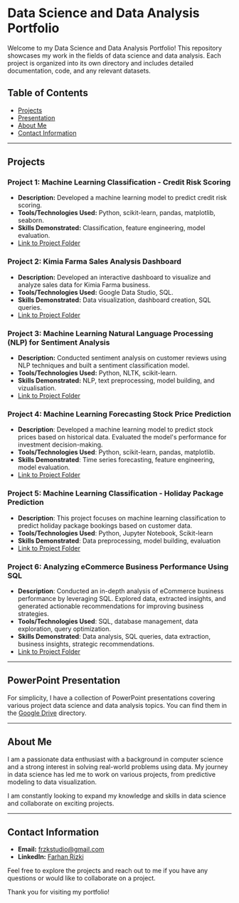 # Data Science and Data Analysis Portfolio

Welcome to my Data Science and Data Analysis Portfolio! This repository showcases my work in the fields of data science and data analysis. Each project is organized into its own directory and includes detailed documentation, code, and any relevant datasets.


## Table of Contents

- [Projects](#projects)
- [Presentation](#powerpoint-presentation)
- [About Me](#about-me)
- [Contact Information](#contact-information)

---

## Projects

### Project 1: Machine Learning Classification - Credit Risk Scoring

- **Description:** Developed a machine learning model to predict credit risk scoring.
- **Tools/Technologies Used:** Python, scikit-learn, pandas, matplotlib, seaborn.
- **Skills Demonstrated:** Classification, feature engineering, model evaluation.
- [Link to Project Folder](https://github.com/frzkstudio/ML_Credit_Risk_Scoring)


### Project 2: Kimia Farma Sales Analysis Dashboard

- **Description:** Developed an interactive dashboard to visualize and analyze sales data for Kimia Farma business.
- **Tools/Technologies Used:** Google Data Studio, SQL.
- **Skills Demonstrated:** Data visualization, dashboard creation, SQL queries.
- [Link to Project Folder](project-2/)

### Project 3: Machine Learning Natural Language Processing (NLP) for Sentiment Analysis

- **Description:** Conducted sentiment analysis on customer reviews using NLP techniques and built a sentiment classification model.
- **Tools/Technologies Used:** Python, NLTK, scikit-learn.
- **Skills Demonstrated:** NLP, text preprocessing, model building, and vizualisation.
- [Link to Project Folder](https://github.com/frzkstudio/ML_NLP_Sentiment_Analysis/tree/main)

### Project 4: Machine Learning Forecasting Stock Price Prediction
- **Description**: Developed a machine learning model to predict stock prices based on historical data. Evaluated the model's performance for investment decision-making.
- **Tools/Technologies Used**: Python, scikit-learn, pandas, matplotlib.
- **Skills Demonstrated**: Time series forecasting, feature engineering, model evaluation.
- [Link to Project Folder](https://github.com/frzkstudio/ML_Forecasting_Predict_Stock_Prices/tree/main)

### Project 5: Machine Learning Classification - Holiday Package Prediction
- **Description**: This project focuses on machine learning classification to predict holiday package bookings based on customer data.
- **Tools/Technologies Used**: Python, Jupyter Notebook, Scikit-learn
- **Skills Demonstrated**: Data preprocessing, model building, evaluation
- [Link to Project Folder](https://github.com/frzkstudio/Holiday_Package_Prediction/tree/main)

### Project 6: Analyzing eCommerce Business Performance Using SQL
- **Description**: Conducted an in-depth analysis of eCommerce business performance by leveraging SQL. Explored data, extracted insights, and generated actionable recommendations for improving business strategies.
- **Tools/Technologies Used**: SQL, database management, data exploration, query optimization.
- **Skills Demonstrated**: Data analysis, SQL queries, data extraction, business insights, strategic recommendations.
- [Link to Project Folder](https://github.com/frzkstudio/Analyze_eCommerce_Performance_Using_SQL/tree/main)


<!-- Add more projects as needed -->

---

## PowerPoint Presentation

For simplicity, I have a collection of PowerPoint presentations covering various project data science and data analysis topics. You can find them in the [Google Drive](drive/ppt) directory.

---

## About Me

I am a passionate data enthusiast with a background in computer science and a strong interest in solving real-world problems using data. My journey in data science has led me to work on various projects, from predictive modeling to data visualization.

I am constantly looking to expand my knowledge and skills in data science and collaborate on exciting projects.

---

## Contact Information

- **Email:** frzkstudio@gmail.com
- **LinkedIn:** [Farhan Rizki](https://www.linkedin.com/in/farhanrzki/)

Feel free to explore the projects and reach out to me if you have any questions or would like to collaborate on a project.

Thank you for visiting my portfolio!
